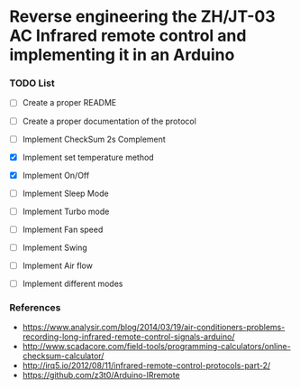 # Reverse engineering the ZH/JT-03 AC Infrared remote control and implementing it in an Arduino

### TODO List

- [ ] Create a proper README
- [ ] Create a proper documentation of the protocol
- [ ] Implement CheckSum 2s Complement
- [x] Implement set temperature method
- [x] Implement On/Off
- [ ] Implement Sleep Mode
- [ ] Implement Turbo mode
- [ ] Implement Fan speed
- [ ] Implement Swing
- [ ] Implement Air flow
- [ ] Implement different modes


### References

-  https://www.analysir.com/blog/2014/03/19/air-conditioners-problems-recording-long-infrared-remote-control-signals-arduino/ 
- http://www.scadacore.com/field-tools/programming-calculators/online-checksum-calculator/
- http://irq5.io/2012/08/11/infrared-remote-control-protocols-part-2/
- https://github.com/z3t0/Arduino-IRremote
